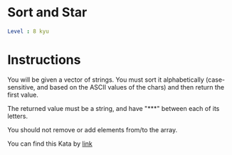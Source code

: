 # Sort and Star

```yaml
Level : 8 kyu
```



# Instructions
You will be given a vector of strings. You must sort it alphabetically (case-sensitive, and based on the ASCII values of the chars) and then return the first value.

The returned value must be a string, and have "***" between each of its letters.

You should not remove or add elements from/to the array.

You can find this Kata by [link](https://www.codewars.com/kata/57cfdf34902f6ba3d300001e/train/java)